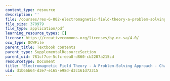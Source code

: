 ```yaml
---
content_type: resource
description: ''
file: /courses/res-6-002-electromagnetic-field-theory-a-problem-solving-approach-spring-2008/d1b66b64d3e7e165e98dd3c161d72315_MITRES_6_002S08_chp07_pset.pdf
file_size: 370979
file_type: application/pdf
learning_resource_types: []
license: https://creativecommons.org/licenses/by-nc-sa/4.0/
ocw_type: OCWFile
parent_title: Textbook contents
parent_type: SupplementalResourceSection
parent_uid: 781cf7ce-5cfc-eea8-d860-cb2207a215cd
resourcetype: Document
title: 'Electromagnetic Field Theory - A Problem-Solving Approach - Chapter 7: Problems'
uid: d1b66b64-d3e7-e165-e98d-d3c161d72315
---
```

